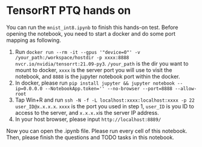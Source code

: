 # TensorRT PTQ hands on

You can run the `mnist_int8.ipynb` to finish this hands-on test. 
Before opening the notebook, you need to start a docker and do some port mapping as following.

1. Run `docker run --rm -it --gpus '"device=0"' -v /your_path:/workspace/hostdir -p xxxx:8888 nvcr.io/nvidia/tensorrt:21.09-py3`. `/your_path` is the dir you want to mount to docker, `xxxx` is the server port you will use to visit the notebook, and `8888` is the jupyter notebook port within the docker. 
2. In docker, please run `pip install jupyter && jupyter notebook --ip=0.0.0.0 --NotebookApp.token='' --no-browser --port=8888 --allow-root`
3. Tap Win+R and run `ssh -N -f -L localhost:xxxx:localhost:xxxx -p 22 user_ID@x.x.x.x`. `xxxx` is the port you used in step 1, `user_ID` is you ID to access to the server, and `x.x.x.x`is the server IP address.
4. In your host browser, please input `http://localhost:8889/`

Now you can open the .ipynb file. Please run every cell of this notebook.
Then, please finish the questions and TODO tasks in this notebook.
